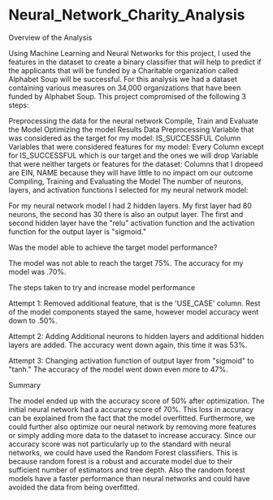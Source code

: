 # Neural_Network_Charity_Analysis


Overview of the Analysis

Using Machine Learning and Neural Networks for this project, I used the features in the dataset to create a binary classifier that will help to predict if the applicants that will be funded by a Charitable organization called Alphabet Soup will be successful. For this analysis we had a dataset containing various measures on 34,000 organizations that have been funded by Alphabet Soup. This project compromised of the following 3 steps:

Preprocessing the data for the neural network
Compile, Train and Evaluate the Model
Optimizing the model
Results
Data Preprocessing
Variable that was considered as the target for my model: IS_SUCCESSFUL Column
Variables that were considered features for my model: Every Column except for IS_SUCCESSFUL which is our target and the ones we will drop
Variable that were neither targets or features for the dataset: Columns that I dropeed are EIN, NAME because they will have little to no impact om our outcome
Compiling, Training and Evaluating the Model
The number of neurons, layers, and activation functions I selected for my neural network model:

For my neural network model I had 2 hidden layers. My first layer had 80 neurons, the second has 30 there is also an output layer. The first and second hidden layer have the "relu" activation function and the activation function for the output layer is "sigmoid."


Was the model able to achieve the target model performance?

The model was not able to reach the target 75%. The accuracy for my model was .70%.


The steps taken to try and increase model performance

Attempt 1: Removed additional feature, that is the 'USE_CASE' column. Rest of the model components stayed the same, however model accuracy went down to .50%.




Attempt 2: Adding Additional neurons to hidden layers and additional hidden layers are added. The accuracy went down again, this time it was 53%.




Attempt 3: Changing activation function of output layer from "sigmoid" to "tanh." The accuracy of the model went down even more to 47%.




Summary

The model ended up with the accuracy score of 50% after optimization. The initial neural network had a accuracy score of 70%. This loss in accuracy can be explained from the fact that the model overfitted. Furthermore, we could further also optimize our neural network by removing more features or simply adding more data to the dataset to increase accuracy. Since our accuracy score was not particularly up to the standard with neural networks, we could have used the Random Forest classifiers. This is because random forest is a robust and accurate model due to their sufficient number of estimators and tree depth. Also the random forest models have a faster performance than neural networks and could have avoided the data from being overfitted.


